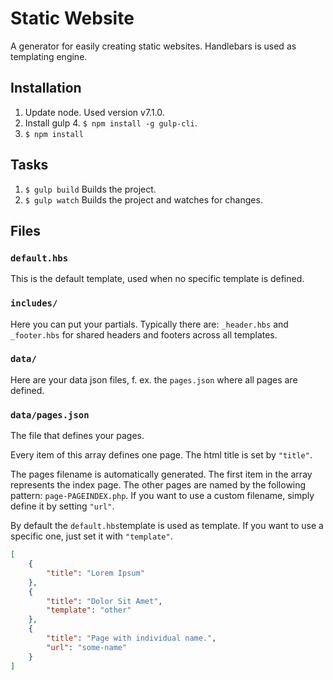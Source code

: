 Static Website
==============

A generator for easily creating static websites. Handlebars is used as templating engine.

Installation
------------

1. Update node. Used version v7.1.0.
2. Install gulp 4. `$ npm install -g gulp-cli`.
3. `$ npm install`

Tasks
-----

1. `$ gulp build` Builds the project.
2. `$ gulp watch` Builds the project and watches for changes.

Files
-----

### `default.hbs`
This is the default template, used when no specific template is defined.

### `includes/`
Here you can put your partials. Typically there are: `_header.hbs` and `_footer.hbs` for shared headers and footers across all templates.

### `data/`
Here are your data json files, f. ex. the `pages.json` where all pages are defined.

### `data/pages.json`
The file that defines your pages.

Every item of this array defines one page. The html title is set by `"title"`.

The pages filename is automatically generated.
The first item in the array represents the index page. The other pages are named by the following pattern: `page-PAGEINDEX.php`.
If you want to use a custom filename, simply define it by setting `"url"`.

By default the `default.hbs`template is used as template. If you want to use a specific one, just set it with `"template"`.

```json
[
    {
        "title": "Lorem Ipsum"
    },
    {
        "title": "Dolor Sit Amet",
        "template": "other"
    },
    {
        "title": "Page with individual name.",
        "url": "some-name"
    }
]
```